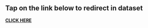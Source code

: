 ## Tap on the link below to redirect in dataset
**[CLICK HERE](https://drive.google.com/drive/folders/1mKh61zKVBnPJN0A5lc77osGNkmNa-loI)**
